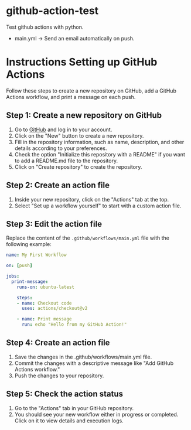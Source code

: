 # github-action-test
Test github actions with python. 
- main.yml -> Send an email automatically on push. 

# Instructions Setting up GitHub Actions

Follow these steps to create a new repository on GitHub, add a GitHub Actions workflow, and print a message on each push.

## Step 1: Create a new repository on GitHub

1. Go to [GitHub](https://github.com/) and log in to your account.
2. Click on the "New" button to create a new repository.
3. Fill in the repository information, such as name, description, and other details according to your preferences.
4. Check the option "Initialize this repository with a README" if you want to add a README.md file to the repository.
5. Click on "Create repository" to create the repository.

## Step 2: Create an action file

1. Inside your new repository, click on the "Actions" tab at the top.
2. Select "Set up a workflow yourself" to start with a custom action file.

## Step 3: Edit the action file

Replace the content of the `.github/workflows/main.yml` file with the following example:

```yaml
name: My First Workflow

on: [push]

jobs:
  print-message:
    runs-on: ubuntu-latest

    steps:
    - name: Checkout code
      uses: actions/checkout@v2

    - name: Print message
      run: echo "Hello from my GitHub Action!" 
```

## Step 4: Create an action file
1. Save the changes in the .github/workflows/main.yml file.
2. Commit the changes with a descriptive message like "Add GitHub Actions workflow."
3. Push the changes to your repository.

## Step 5: Check the action status
1. Go to the "Actions" tab in your GitHub repository.
2. You should see your new workflow either in progress or completed. Click on it to view details and execution logs.




